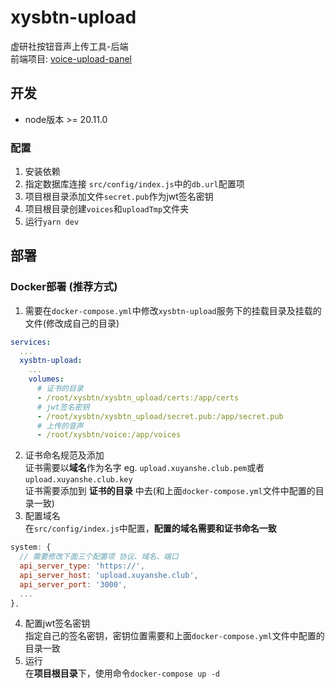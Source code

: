 # xysbtn-upload
虚研社按钮音声上传工具-后端  
前端项目: [voice-upload-panel](https://github.com/midou-midou/voice-upload-panel)  

## 开发  
* node版本 >= 20.11.0  
### 配置  
1. 安装依赖
1. 指定数据库连接 `src/config/index.js`中的`db.url`配置项
2. 项目根目录添加文件`secret.pub`作为jwt签名密钥  
3. 项目根目录创建`voices`和`uploadTmp`文件夹
4. 运行`yarn dev`

## 部署
### Docker部署 (推荐方式)  
1. 需要在`docker-compose.yml`中修改`xysbtn-upload`服务下的挂载目录及挂载的文件(修改成自己的目录)
```yaml
services:
  ...
  xysbtn-upload:
    ...
    volumes:
      # 证书的目录
      - /root/xysbtn/xysbtn_upload/certs:/app/certs
      # jwt签名密钥
      - /root/xysbtn/xysbtn_upload/secret.pub:/app/secret.pub
      # 上传的音声
      - /root/xysbtn/voice:/app/voices
```
2. 证书命名规范及添加  
证书需要以**域名**作为名字 eg. `upload.xuyanshe.club.pem`或者`upload.xuyanshe.club.key`  
证书需要添加到 **证书的目录** 中去(和上面`docker-compose.yml`文件中配置的目录一致)
3. 配置域名  
在`src/config/index.js`中配置，**配置的域名需要和证书命名一致**
```js
system: {
  // 需要修改下面三个配置项 协议、域名、端口
  api_server_type: 'https://',
  api_server_host: 'upload.xuyanshe.club',
  api_server_port: '3000',
  ...
},
```
4. 配置jwt签名密钥  
指定自己的签名密钥，密钥位置需要和上面`docker-compose.yml`文件中配置的目录一致
5. 运行  
在**项目根目录**下，使用命令`docker-compose up -d`